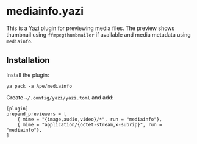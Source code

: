 # mediainfo.yazi

This is a Yazi plugin for previewing media files. The preview shows thumbnail
using `ffmpegthumbnailer` if available and media metadata using `mediainfo`.

## Installation

Install the plugin:

```
ya pack -a Ape/mediainfo
```

Create `~/.config/yazi/yazi.toml` and add:

```
[plugin]
prepend_previewers = [
    { mime = "{image,audio,video}/*", run = "mediainfo"},
    { mime = "application/{octet-stream,x-subrip}", run = "mediainfo"},
]
```

